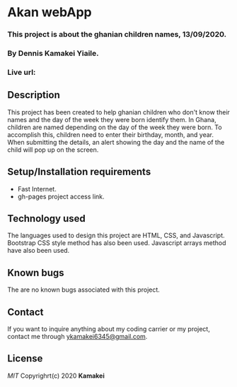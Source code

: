 # Akan webApp
### This project is about the ghanian children names, 13/09/2020.

### By **Dennis Kamakei Yiaile.**
### Live url:

## Description
This project has been created to help ghanian children who don't know their names and the day of the week they were born identify them. In Ghana, children are named depending on the day of the week they were born. To accomplish this, children need to enter their birthday, month, and year. When submitting the details, an alert showing the day and the name of the child will pop up on the screen.

## Setup/Installation requirements
* Fast Internet.
* gh-pages project access link.

## Technology used
The languages used to design this project are HTML, CSS, and Javascript. Bootstrap CSS style method has also been used. Javascript arrays method have also been used.

## Known bugs
The are no known bugs associated with this project.

## Contact
If you want to inquire anything about my coding carrier or my project, contact me through ykamakei6345@gmail.com.

## License
*MIT*
Copyrighrt(c) 2020 **Kamakei**
